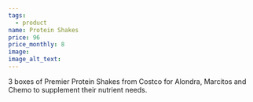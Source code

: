 ```yaml
---
tags:
  - product
name: Protein Shakes
price: 96
price_monthly: 8
image:
image_alt_text:
---
```


3 boxes of Premier Protein Shakes from Costco for Alondra, Marcitos and Chemo to supplement their nutrient needs.
